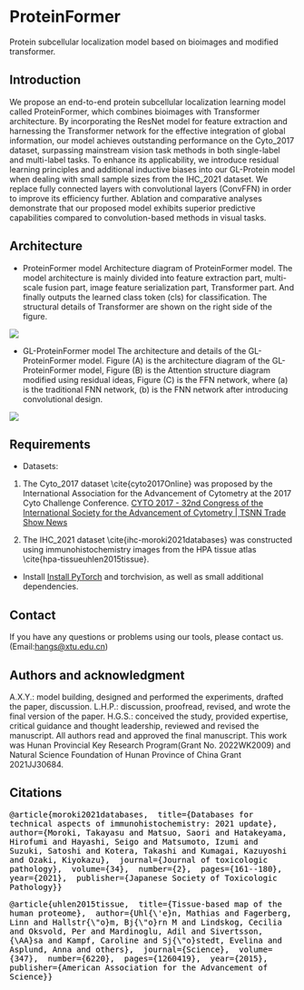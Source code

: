 

# ProteinFormer
Protein subcellular localization model based on bioimages and modified transformer.


## Introduction
We propose an end-to-end protein subcellular localization learning model called ProteinFormer, which combines bioimages with Transformer architecture. By incorporating the ResNet model for feature extraction and harnessing the Transformer network for the effective integration of global information, our model achieves outstanding performance on the Cyto\_2017 dataset, surpassing mainstream vision task methods in both single-label and multi-label tasks. To enhance its applicability, we introduce residual learning principles and additional inductive biases into our GL-Protein model when dealing with small sample sizes from the IHC\_2021 dataset. We replace fully connected layers with convolutional layers (ConvFFN) in order to improve its efficiency further. Ablation and comparative analyses demonstrate that our proposed model exhibits superior predictive capabilities compared to convolution-based methods in visual tasks.

## Architecture

* ProteinFormer model
Architecture diagram of ProteinFormer model. The model architecture is mainly divided into feature extraction part, multi-scale fusion part, image feature serialization part, Transformer part. And finally outputs the learned class token (cls) for classification. The structural details of Transformer are shown on the right side of the figure.

![](https://huatu.98youxi.com/markdown/work/uploads/upload_75dbdd6c2945cf62ad9d2dd27059486b.png)


* GL-ProteinFormer model
The architecture and details of the GL-ProteinFormer model. Figure (A) is the architecture diagram of the GL-ProteinFormer model, Figure (B) is the Attention structure diagram modified using residual ideas, Figure (C) is the FFN network, where (a) is the traditional FNN network, (b) is the FNN network after introducing convolutional design.

![](https://huatu.98youxi.com/markdown/work/uploads/upload_924cc71a8cb0327d5c17b9a36acd343f.png)

## Requirements

* Datasets:
1. The Cyto\_2017 dataset \cite{cyto2017Online} was proposed by the International Association for the Advancement of Cytometry at the 2017 Cyto Challenge Conference. 
[CYTO 2017 - 32nd Congress of the International Society for the Advancement of Cytometry | TSNN Trade Show News](https://www.tsnn.com/events/cyto-2017-32nd-congress-international-society-advancement-cytometry)

1.  The IHC\_2021 dataset \cite{ihc-moroki2021databases} was constructed using immunohistochemistry images from the HPA tissue atlas \cite{hpa-tissueuhlen2015tissue}.
* Install
[Install PyTorch](https://pytorch.org/get-started/locally/) and torchvision, as well as small additional dependencies.

## Contact
If you have any questions or problems using our tools, please contact us. (Email:[hangs@xtu.edu.cn](mailto:hangs@xtu.edu.cn))

## Authors and acknowledgment
A.X.Y.: model building, designed and performed the experiments, drafted the paper, discussion. L.H.P.: discussion, proofread, revised, and wrote the final version of the paper. H.G.S.: conceived the study, provided expertise, critical guidance and thought leadership, reviewed and revised the manuscript. All authors read and approved the final manuscript. This work was Hunan Provincial Key Research Program(Grant No. 2022WK2009) and Natural Science Foundation of Hunan Province of China Grant 2021JJ30684.

## Citations
<pre style="color: rgb(0, 0, 0); font-style: normal; font-variant-ligatures: normal; font-variant-caps: normal; font-weight: 400; letter-spacing: normal; orphans: 2; text-align: start; text-indent: 0px; text-transform: none; widows: 2; word-spacing: 0px; -webkit-text-stroke-width: 0px; text-decoration-thickness: initial; text-decoration-style: initial; text-decoration-color: initial; overflow-wrap: break-word; white-space: pre-wrap;">@article{moroki2021databases,<span class="ag-soft-line-break"></span>  title={Databases for technical aspects of immunohistochemistry: 2021 update},<span class="ag-soft-line-break"></span>  author={Moroki, Takayasu and Matsuo, Saori and Hatakeyama, Hirofumi and Hayashi, Seigo and Matsumoto, Izumi and Suzuki, Satoshi and Kotera, Takashi and Kumagai, Kazuyoshi and Ozaki, Kiyokazu},<span class="ag-soft-line-break"></span>  journal={Journal of toxicologic pathology},<span class="ag-soft-line-break"></span>  volume={34},<span class="ag-soft-line-break"></span>  number={2},<span class="ag-soft-line-break"></span>  pages={161--180},<span class="ag-soft-line-break"></span>  year={2021},<span class="ag-soft-line-break"></span>  publisher={Japanese Society of Toxicologic Pathology}<span class="ag-soft-line-break"></span>}</pre>


<pre style="color: rgb(0, 0, 0); font-style: normal; font-variant-ligatures: normal; font-variant-caps: normal; font-weight: 400; letter-spacing: normal; orphans: 2; text-align: start; text-indent: 0px; text-transform: none; widows: 2; word-spacing: 0px; -webkit-text-stroke-width: 0px; text-decoration-thickness: initial; text-decoration-style: initial; text-decoration-color: initial; overflow-wrap: break-word; white-space: pre-wrap;">@article{uhlen2015tissue,<span class="ag-soft-line-break"></span>  title={Tissue-based map of the human proteome},<span class="ag-soft-line-break"></span>  author={Uhl{\'e}n, Mathias and Fagerberg, Linn and Hallstr{\"o}m, Bj{\"o}rn M and Lindskog, Cecilia and Oksvold, Per and Mardinoglu, Adil and Sivertsson, {\AA}sa and Kampf, Caroline and Sj{\"o}stedt, Evelina and Asplund, Anna and others},<span class="ag-soft-line-break"></span>  journal={Science},<span class="ag-soft-line-break"></span>  volume={347},<span class="ag-soft-line-break"></span>  number={6220},<span class="ag-soft-line-break"></span>  pages={1260419},<span class="ag-soft-line-break"></span>  year={2015},<span class="ag-soft-line-break"></span>  publisher={American Association for the Advancement of Science}<span class="ag-soft-line-break"></span>}</pre>











